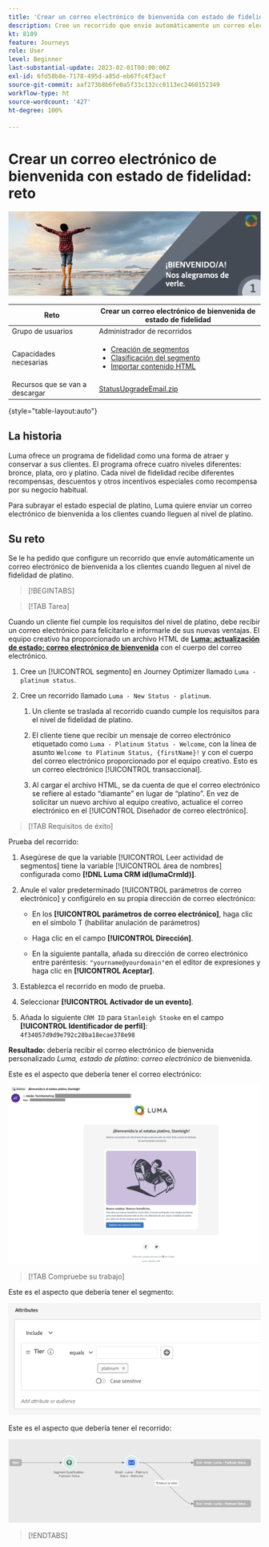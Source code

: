 ```yaml
---
title: 'Crear un correo electrónico de bienvenida con estado de fidelidad: reto'
description: Cree un recorrido que envíe automáticamente un correo electrónico de bienvenida a los clientes cuando lleguen al nivel de fidelidad.
kt: 8109
feature: Journeys
role: User
level: Beginner
last-substantial-update: 2023-02-01T00:00:00Z
exl-id: 6fd58b8e-7178-495d-a85d-eb67fc4f3acf
source-git-commit: aaf273b8b6fe0a5f33c132cc0113ec2460152349
workflow-type: ht
source-wordcount: '427'
ht-degree: 100%

---
```


# Crear un correo electrónico de bienvenida con estado de fidelidad: reto

![Correo electrónico de bienvenida del estado de fidelidad: titular del reto](/help/challenges/assets/email-assets/luma-transactional-onboarding-1.png)

| Reto | Crear un correo electrónico de bienvenida de estado de fidelidad |
|---|---|
| Grupo de usuarios | Administrador de recorridos |
| Capacidades necesarias | <ul><li>[Creación de segmentos](https://experienceleague.adobe.com/docs/journey-optimizer-learn/tutorials/profiles-segments-subscriptions/create-segments.html?lang=es)</li> <li>[Clasificación del segmento](https://experienceleague.adobe.com/docs/journey-optimizer-learn/tutorials/create-journeys/use-case-read-segment-qualification.html?lang=es)</li><li>[Importar contenido HTML](https://experienceleague.adobe.com/docs/journey-optimizer-learn/tutorials/email-channel/import-and-author-html-email-content.html?lang=es)</li></ul> |
| Recursos que se van a descargar | [StatusUpgradeEmail.zip](/help/challenges/assets/email-assets/StatusUpgradeEmail.zip) |

{style="table-layout:auto"}

## La historia

Luma ofrece un programa de fidelidad como una forma de atraer y conservar a sus clientes. El programa ofrece cuatro niveles diferentes: bronce, plata, oro y platino. Cada nivel de fidelidad recibe diferentes recompensas, descuentos y otros incentivos especiales como recompensa por su negocio habitual.

Para subrayar el estado especial de platino, Luma quiere enviar un correo electrónico de bienvenida a los clientes cuando lleguen al nivel de platino.

## Su reto

Se le ha pedido que configure un recorrido que envíe automáticamente un correo electrónico de bienvenida a los clientes cuando lleguen al nivel de fidelidad de platino.

>[!BEGINTABS]

>[!TAB Tarea]

Cuando un cliente fiel cumple los requisitos del nivel de platino, debe recibir un correo electrónico para felicitarlo e informarle de sus nuevas ventajas. El equipo creativo ha proporcionado un archivo HTML de **[Luma: actualización de estado; correo electrónico de bienvenida](/help/challenges/assets/email-assets/StatusUpgradeEmail.zip)** con el cuerpo del correo electrónico.

1. Cree un [!UICONTROL segmento] en Journey Optimizer llamado `Luma - platinum status`.

1. Cree un recorrido llamado `Luma - New Status - platinum`.

   1. Un cliente se traslada al recorrido cuando cumple los requisitos para el nivel de fidelidad de platino.

   1. El cliente tiene que recibir un mensaje de correo electrónico etiquetado como `Luma - Platinum Status - Welcome`, con la línea de asunto `Welcome to Platinum Status, {firstName}!` y con el cuerpo del correo electrónico proporcionado por el equipo creativo. Esto es un correo electrónico [!UICONTROL transaccional].

   1. Al cargar el archivo HTML, se da cuenta de que el correo electrónico se refiere al estado “diamante” en lugar de “platino”. En vez de solicitar un nuevo archivo al equipo creativo, actualice el correo electrónico en el [!UICONTROL Diseñador de correo electrónico].

>[!TAB Requisitos de éxito]

Prueba del recorrido:

1. Asegúrese de que la variable [!UICONTROL Leer actividad de segmentos] tiene la variable [!UICONTROL área de nombres] configurada como **[!DNL Luma CRM id(lumaCrmId)]**.

1. Anule el valor predeterminado [!UICONTROL parámetros de correo electrónico] y configúrelo en su propia dirección de correo electrónico:
   * En los **[!UICONTROL parámetros de correo electrónico]**, haga clic en el símbolo T (habilitar anulación de parámetros)

   * Haga clic en el campo **[!UICONTROL Dirección]**.

   * En la siguiente pantalla, añada su dirección de correo electrónico entre paréntesis: `"yourname@yourdomain"`en el editor de expresiones y haga clic en **[!UICONTROL Aceptar]**.

1. Establezca el recorrido en modo de prueba.

1. Seleccionar **[!UICONTROL Activador de un evento]**.

1. Añada lo siguiente `CRM ID` para `Stanleigh Stooke` en el campo **[!UICONTROL Identificador de perfil]**: `4f34057d9d9e792c28ba18ecae378e98`

**Resultado:** debería recibir el correo electrónico de bienvenida personalizado *Luma, estado de platino: correo electrónico* de bienvenida.

Este es el aspecto que debería tener el correo electrónico:

![Luma, actualización de estado: correo electrónico de bienvenida](/help/challenges/assets/status-upgrade-welcome-email.png)

>[!TAB Compruebe su trabajo]

Este es el aspecto que debería tener el segmento:

![Luma - estado de platino - segmento](/help/challenges/assets/segment-luma-platinum-status.png)

Este es el aspecto que debería tener el recorrido:

![platino-estado-actualización-recorrido](/help/challenges/assets/journey-luma-status-upgrade.png)

>[!ENDTABS]
